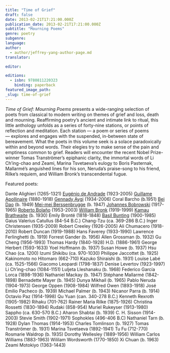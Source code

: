 ```yaml
---
title: "Time of Grief"
draft: false
date: 2013-02-21T17:21:00.000Z
publication_date: 2013-02-21T17:21:00.000Z
subtitle: "Mourning Poems"
genre: poetry
subgenre:
language:
author:
  - author/jeffrey-yang-author-page.md
translator:

editor:

editions:
  - isbn: 9780811220323
    binding: paperback
featured_image_path:
_slug: time-of-grief
---
```


_Time of Grief: Mourning Poems_ presents a wide-ranging selection of poets from classical to modern writing on themes of grief and loss, death and mourning. Reaffirming poetry’s ancient and intimate link to ritual, this little anthology unfolds as a series of forty-nine stations, or points of reflection and meditation. Each station — a poem or series of poems — explores and engages with the suspended, in-between state of bereavement. What the poets in this volume seek is a solace paradoxically within and beyond words. Their elegies try to make sense of the pain and emptiness common to grief. Readers will encounter the recent Nobel Prize-winner Tomas Tranströmer’s epiphanic clarity, the immortal words of Li Ch’ing-chao and Zeami, Marina Tsvetaeva’s eulogy to Boris Pasternak, Mallarmé’s anguished lines for his son, Neruda’s praise-song to his friend, Rilke’s requiem, and William Bronk’s transcendental fugue.

Featured poets:

Dante Alighieri (1265-1321)
[Eugénio de Andrade](http://ndbooks.com/author/eugenio-de-andrade) (1923-2005)
[Guillame Apollinaire](http://ndbooks.com/author/guillaume-apollinaire) (1880-1918)
[Gennady Aygi](http://ndbooks.com/author/gennady-aygi) (1934-2006)
Coral Barcho (b.1951)
[Bei Dao](http://ndbooks.com/author/bei-dao) (b. 1949)
[Mei-mei Berssenbrugge](http://ndbooks.com/author/mei-mei-berssenbrugge) (b. 1947)
[Johannes Bobrowski](http://ndbooks.com/author/johannes-bobrowski) (1917-1965)
[Roberto Bolaño](http://ndbooks.com/author/roberto-bolano) (1953-2003)
[William Bronk](http://ndbooks.com/author/roberto-bolano) (1919-1999)
[Kamau Brathwaite](http://ndbooks.com/author/kamau-brathwaite) (b. 1930)
Emily Brontë (1818-1848)
[Basil Bunting](http://ndbooks.com/author/basil-bunting) (1900-1985)
Gaius Valerius Catullus (84-54 B.C.)
Chang-Tzu (ca. 369-286 B.C.)
Inger Christensen (1935-2009)
Robert Creeley (1926-2005)
Ali Chumacero (1918-2010)
Robert Duncan (1919-1988)
Hans Faverey (1933-1990)
Lawrence Ferlinghetti (b. 1919)
Forrest Gander (b. 1956)
Allen Grossman (b. 1932)
Gu Cheng (1956-1993)
Thomas Hardy (1840-1928)
H.D. (1886-1961)
George Herbert (1593-1633)
Yoel Hoffmann (b. 1937)
Susan Howe (b. 1937)
Hsu Chao (ca. 1200)
Izumi Shikibu (ca. 970-1030)
Philippe Jaccottet (b. 1925)
Kakinomoto no Hitomaro (662-710)
Kazuko Shiraishi (b. 1931)
Louise Labé (ca. 1525-1566)
Giacomo Leopardi (1798-1837)
Denise Levertov (1923-1997)
Li Ch’ing-chao (1084-1151)
Luljeta Lleshanaku (b. 1968)
Federico García Lorca (1898-1936)
Nathaniel Mackay (b. 1947)
Stéphane Mallarmé (1842-1898)
Bernadette Mayer (b. 1945)
Dunya Mikhail (b. 1965)
Pablo Neruda (1904-1973)
George Oppen (1908-1984)
Wilfred Owen (1893-1918)
José Emilio Pacheco (b. 1939)
Michael Palmer (b. 1943)
Nicanor Parra (b. 1914)
Octavio Paz (1914-1998)
Qu Yuan (can. 340-278 B.C.)
Kenneth Rexroth (1905-1982)
Rihaku (701-762)
Rainer Maria Rilke (1875-1926)
Christina Rossetti (1830-1894)
Rudaki (858-954)
Muriel Rukeyser (1913-1980)
Sappho (ca. 630-570 B.C.)
Aharon Shabtai (b. 1939)
C. H. Sisson (1914-2003)
Stevie Smith (1902-1971)
Sophokles (496-406 B.C)
Nathaniel Tarn (b. 1928)
Dylan Thomas (1914-1953)
Charles Tomlinson (b. 1927)
Tomas Tranströmer (b. 1931)
Marina Tsvetaeva (1892-1941)
Tu Fu (712-770)
Rosmarie Waldrop (b. 1935)
Dorothy Wellesley (1889-1956)
William Carlos Williams (1883-1963)
Wililam Wordsworth (1770-1850)
Xi Chuan (b. 1963)
Zeami Motokiyo (1363-1443)

